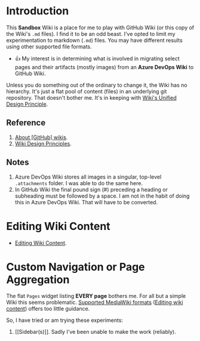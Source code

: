 # Introduction
This **Sandbox** Wiki is a place for me to play with GitHub Wiki (or this copy of the Wiki's `.md` files). I find it to be an odd beast. I've opted to limit my experimentation to markdown (`.md`) files. You may have different results using other supported file formats. 
  - :+1: My interest is in determining what is involved in migrating select pages and their artifacts (mostly images) from an **Azure DevOps Wiki** to GitHub Wiki.

Unless you do something out of the ordinary to change it, the Wiki has no hierarchy. It's just a flat pool of content (files) in an underlying git repository. That doesn't bother me. It's in keeping with [Wiki's Unified Design Principle](http://wiki.c2.com/?WikiDesignPrinciples).

## Reference
1. [About \[GitHub\] wikis](https://docs.github.com/en/communities/documenting-your-project-with-wikis/about-wikis).
1. [Wiki Design Principles](http://wiki.c2.com/?WikiDesignPrinciples).

## Notes
1. Azure DevOps Wiki stores all images in a singular, top-level `.attachments` folder. I was able to do the same here.
1. In GitHub Wiki the final pound sign (\#) preceding a heading or subheading must be followed by a space. I am not in the habit of doing this in Azure DevOps Wiki. That will have to be converted.

# Editing Wiki Content
- [Editing Wiki Content](https://docs.github.com/en/communities/documenting-your-project-with-wikis/editing-wiki-content).

# Custom Navigation or Page Aggregation
The flat `Pages` widget listing **EVERY page** bothers me. For all but a simple Wiki this seems problematic. [Supported MediaWiki formats](https://docs.github.com/en/communities/documenting-your-project-with-wikis/editing-wiki-content#supported-mediawiki-formats) ([Editing wiki content](https://docs.github.com/en/communities/documenting-your-project-with-wikis/editing-wiki-content)) offers too little guidance. 

So, I have tried or am trying these experiments: 
   1. [[Sidebar(s)]]. Sadly I've been unable to make the work (reliably).
